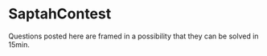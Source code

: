 # SaptahContest
Questions posted here are framed in a possibility that they can be solved in 15min. 
